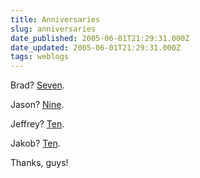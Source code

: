 ```yaml
---
title: Anniversaries
slug: anniversaries
date_published: 2005-06-01T21:29:31.000Z
date_updated: 2005-06-01T21:29:31.000Z
tags: weblogs
---
```


Brad? [Seven](http://www.bradlands.com/weblog/archives/2005/06/and_still_a_dis.shtml).

Jason? [Nine](http://web.0sil8.com/).

Jeffrey? [Ten](http://www.zeldman.com/daily/0505g.shtml).

Jakob? [Ten](http://www.useit.com/alertbox/20050601.html).

Thanks, guys!
